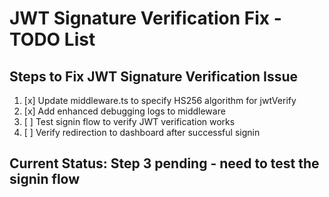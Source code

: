 # JWT Signature Verification Fix - TODO List

## Steps to Fix JWT Signature Verification Issue

1. [x] Update middleware.ts to specify HS256 algorithm for jwtVerify
2. [x] Add enhanced debugging logs to middleware
3. [ ] Test signin flow to verify JWT verification works
4. [ ] Verify redirection to dashboard after successful signin

## Current Status: Step 3 pending - need to test the signin flow
